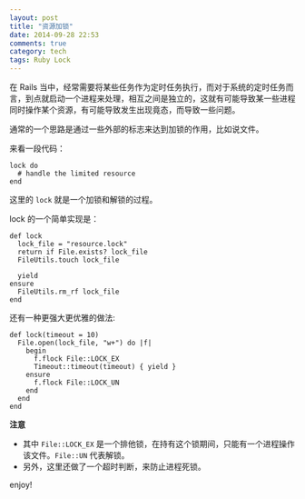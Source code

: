 ```yaml
---
layout: post
title: "资源加锁"
date: 2014-09-28 22:53
comments: true
category: tech
tags: Ruby Lock
---
```


在 Rails 当中，经常需要将某些任务作为定时任务执行，而对于系统的定时任务而言，到点就启动一个进程来处理，相互之间是独立的，这就有可能导致某一些进程同时操作某个资源，有可能导致发生出现竟态，而导致一些问题。

通常的一个思路是通过一些外部的标志来达到加锁的作用，比如说文件。

<!--more-->

来看一段代码：

    lock do
      # handle the limited resource
    end

这里的 `lock` 就是一个加锁和解锁的过程。

lock 的一个简单实现是：

    def lock
      lock_file = "resource.lock"
      return if File.exists? lock_file
      FileUtils.touch lock_file

      yield
    ensure
      FileUtils.rm_rf lock_file
    end

还有一种更强大更优雅的做法:

    def lock(timeout = 10)
      File.open(lock_file, "w+") do |f|
        begin
          f.flock File::LOCK_EX
          Timeout::timeout(timeout) { yield }
        ensure
          f.flock File::LOCK_UN
        end
      end
    end

**注意**

- 其中 `File::LOCK_EX` 是一个排他锁，在持有这个锁期间，只能有一个进程操作该文件。`File::UN` 代表解锁。
- 另外，这里还做了一个超时判断，来防止进程死锁。

enjoy!

